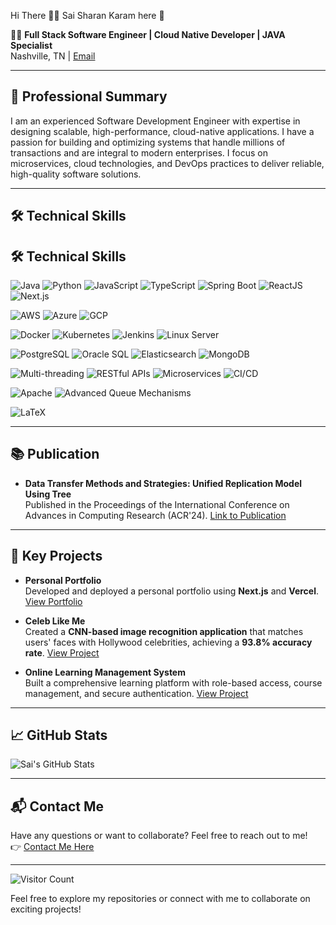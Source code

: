 Hi There ✌🏻  Sai Sharan Karam here 🌟

👨‍💻 **Full Stack Software Engineer | Cloud Native Developer | JAVA Specialist**  
Nashville, TN | [Email](mailto:saisharank2008@gmail.com) 


---

## 💼 **Professional Summary**

I am an experienced Software Development Engineer with expertise in designing scalable, high-performance, cloud-native applications. I have a passion for building and optimizing systems that handle millions of transactions and are integral to modern enterprises. I focus on microservices, cloud technologies, and DevOps practices to deliver reliable, high-quality software solutions.

---

## 🛠️ **Technical Skills**

## 🛠️ **Technical Skills**

![Java](https://img.shields.io/badge/Java-%23ED8B00.svg?style=for-the-badge&logo=java&logoColor=white)
![Python](https://img.shields.io/badge/Python-3670A0?style=for-the-badge&logo=python&logoColor=ffdd54)
![JavaScript](https://img.shields.io/badge/JavaScript-%23F7DF1E.svg?style=for-the-badge&logo=javascript&logoColor=black)
![TypeScript](https://img.shields.io/badge/TypeScript-%23007ACC.svg?style=for-the-badge&logo=typescript&logoColor=white)
![Spring Boot](https://img.shields.io/badge/Spring_Boot-%236DB33F.svg?style=for-the-badge&logo=spring&logoColor=white)
![ReactJS](https://img.shields.io/badge/React-%2320232a.svg?style=for-the-badge&logo=react&logoColor=%2361DAFB)
![Next.js](https://img.shields.io/badge/Next.js-%23000000.svg?style=for-the-badge&logo=next.js&logoColor=white)

![AWS](https://img.shields.io/badge/Amazon_AWS-%23232F3E.svg?style=for-the-badge&logo=amazonaws&logoColor=white)
![Azure](https://img.shields.io/badge/Microsoft_Azure-%230072C6.svg?style=for-the-badge&logo=microsoftazure&logoColor=white)
![GCP](https://img.shields.io/badge/Google_Cloud-%234285F4.svg?style=for-the-badge&logo=google-cloud&logoColor=white)

![Docker](https://img.shields.io/badge/Docker-%230db7ed.svg?style=for-the-badge&logo=docker&logoColor=white)
![Kubernetes](https://img.shields.io/badge/Kubernetes-%23326CE5.svg?style=for-the-badge&logo=kubernetes&logoColor=white)
![Jenkins](https://img.shields.io/badge/Jenkins-%232C5263.svg?style=for-the-badge&logo=jenkins&logoColor=white)
![Linux Server](https://img.shields.io/badge/Linux_Server-%23FCC624.svg?style=for-the-badge&logo=linux&logoColor=black)

![PostgreSQL](https://img.shields.io/badge/PostgreSQL-%23316192.svg?style=for-the-badge&logo=postgresql&logoColor=white)
![Oracle SQL](https://img.shields.io/badge/Oracle_SQL-%23F80000.svg?style=for-the-badge&logo=oracle&logoColor=white)
![Elasticsearch](https://img.shields.io/badge/Elasticsearch-005571?style=for-the-badge&logo=elasticsearch&logoColor=white)
![MongoDB](https://img.shields.io/badge/MongoDB-%2347A248.svg?style=for-the-badge&logo=mongodb&logoColor=white)

![Multi-threading](https://img.shields.io/badge/Multi--threading-%230db7ed.svg?style=for-the-badge&logo=java&logoColor=white)
![RESTful APIs](https://img.shields.io/badge/RESTful_APIs-%23007396.svg?style=for-the-badge&logo=rest&logoColor=white)
![Microservices](https://img.shields.io/badge/Microservices-%2320232a.svg?style=for-the-badge&logo=microservices&logoColor=%2361DAFB)
![CI/CD](https://img.shields.io/badge/CI%2FCD-Jenkins%2C%20Git%2C%20Docker-%23232F3E.svg?style=for-the-badge&logo=ci-cd&logoColor=white)

![Apache](https://img.shields.io/badge/Apache-%23D22128.svg?style=for-the-badge&logo=apache&logoColor=white)
![Advanced Queue Mechanisms](https://img.shields.io/badge/Advanced_Queue_Mechanisms-%23316c9c.svg?style=for-the-badge&logo=queue&logoColor=white)

![LaTeX](https://img.shields.io/badge/LaTeX-%23008080.svg?style=for-the-badge&logo=latex&logoColor=white)



---

## 📚 **Publication**

- **Data Transfer Methods and Strategies: Unified Replication Model Using Tree**  
  Published in the Proceedings of the International Conference on Advances in Computing Research (ACR'24). [Link to Publication](https://link.springer.com/book/10.1007/978-3-031-56950-0)

---

## 🌟 **Key Projects**

- **Personal Portfolio**  
  Developed and deployed a personal portfolio using **Next.js** and **Vercel**. [View Portfolio](https://saisharankaram-github-io.vercel.app)

- **Celeb Like Me**  
  Created a **CNN-based image recognition application** that matches users' faces with Hollywood celebrities, achieving a **93.8% accuracy rate**. [View Project](https://github.com/sharanreddy799/CelebLikeMe)

- **Online Learning Management System**  
  Built a comprehensive learning platform with role-based access, course management, and secure authentication. [View Project](https://github.com/sharanreddy799/Online-Learning-Management)

---

## 📈 **GitHub Stats**

![Sai's GitHub Stats](https://github-readme-stats.vercel.app/api?username=sharanreddy799&show_icons=true&theme=dark)

---

## 📬 **Contact Me**

Have any questions or want to collaborate? Feel free to reach out to me!  
👉 [Contact Me Here](https://saisharankaram-github-io.vercel.app/contact)

---
![Visitor Count](https://profile-counter.glitch.me/sharanreddy799/count.svg)

Feel free to explore my repositories or connect with me to collaborate on exciting projects!

